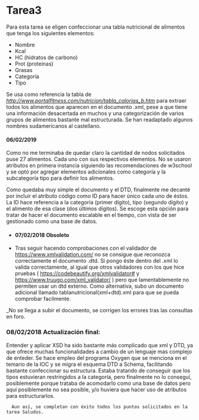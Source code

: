 # Tarea3

Para esta tarea se eligen confeccionar una tabla nutricional de alimentos que tenga los siguientes elementos:
- Nombre
- Kcal
- HC (hidratos de carbono)
- Prot (proteínas)
- Grasas
- Categoría
- Tipo

Se usa como referencia la tabla de *http://www.portalfitness.com/nutricion/tabla_calorias_b.htm* para extraer todos los alimentos que aparecen en el documento .xml, pese a que tiene una información desacertada en muchos y una categorización de varios grupos de alimentos bastante mal estructurada. Se han readaptado algunos nombres sudamericanos al castellano.

#### 06/02/2019

Como no me terminaba de quedar claro la cantidad de nodos solicitados puse 27 alimentos. Cada uno con sus respectivos elementos. No se usaron atributos en primera instancia siguiendo las recomendaciones de w3school y se optó por agregar elementos adicionales como categoría y la subcategoría tipo para definir los alimentos.

Como quedaba muy simple el documento y el DTD, finalmente me decanté por incluir el atributo código como ID para hacer único cada uno de éstos. La ID hace referencia a la categoría (primer dígito), tipo (segundo dígito) y el alimento de esa clase (dos últimos dígitos). Se escoge esta opción para tratar de hacer el documento escalable en el tiempo, con vista de ser gestionado como una base de datos.

+ #### 07/02/2018 Obsoleto

+ Tras seguir hacendo comprobaciones con el validador de https://www.xmlvalidation.com/ no se consigue que reconozca correctamente el documento .dtd. Si pongo éste dentro del .xml lo valida correctamente, al igual que otros validadores con los que hice pruebas ( https://codebeautify.org/xmlvalidator# y https://www.truugo.com/xml_validator/ ) pero que lamentablemente no permiten usar un dtd externo. Como alternativa, subo un documento adicional llamado tablanutricional(xml+dtd).xml para que se pueda comprobar facilmente.

_No se llega a subir el documento, se corrigen los errores tras las consultas en foro.


### 08/02/2018 Actualización final:

Entender y aplicar XSD ha sido bastante más complicado que xml y DTD, ya que ofrece muchas funcionalidades a cambio de un lenguaje mas complejo de enteder. Se hace empleo del programa Oxygen que se menciona en el temario de la IOC y se migra el esquema DTD a Schema, facilitando bastante confeccionar su estructura. Estaba tratando de conseguir que los tipos estuvieran restringidos a la categoría, pero finalmente no lo conseguí, posiblemente porque trataba de acomodarlo como una base de datos pero aquí posiblemente no sea posible, y/o huviera que hacer uso de atributos para estructurarlos.

      Aun así, se completan con éxito todos los puntos solicitados en la tarea Saludos.
